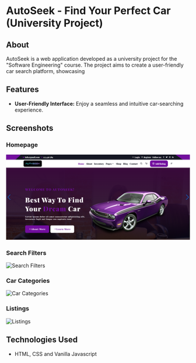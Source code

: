 # AutoSeek - Find Your Perfect Car (University Project)

## About

AutoSeek is a web application developed as a university project for the "Software Engineering" course. The project aims to create a user-friendly car search platform, showcasing 

## Features

*   **User-Friendly Interface:** Enjoy a seamless and intuitive car-searching experience.

## Screenshots

### Homepage

![Homepage](gitImg/aseek_img.png)

### Search Filters

![Search Filters](gitImg/aseek_img-5.jpg)

### Car Categories

![Car Categories](gitImg/aseek_img-3.jpg)

### Listings

![Listings](gitImg/aseek_img-4.jpg)

## Technologies Used

*  HTML, CSS and Vanilla Javascript 


